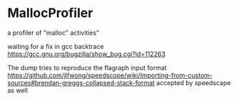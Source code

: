 # MallocProfiler
a profiler of "malloc" activities"

waiting for a fix in gcc backtrace https://gcc.gnu.org/bugzilla/show_bug.cgi?id=112263

The dump tries to reproduce the flagraph input format https://github.com/jlfwong/speedscope/wiki/Importing-from-custom-sources#brendan-greggs-collapsed-stack-format
accepted by speedscape as well
